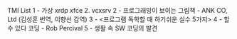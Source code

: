 TMI List
1 - 가상 xrdp xfce 2. vcxsrv 
2 - 프로그래밍이 보이는 그림책 - ANK CO, Ltd (김성훈 번역, 이향선 감역)
3 - <프로그램 독학할 때 하기쉬운 실수 5가지>
4 - 할 수 있다 코딩 - Rob Percival
5 - 생활 속 SW 코딩의 발견